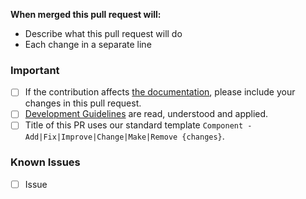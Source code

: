 **When merged this pull request will:**
- Describe what this pull request will do
- Each change in a separate line

### Important
- [ ] If the contribution affects [the documentation](../docs), please include your changes in this pull request.
- [ ] [Development Guidelines](https://github.com/DartsArmaMods/CommunityDeveloperTools/blob/main/.github/CONTRIBUTING.md) are read, understood and applied.
- [ ] Title of this PR uses our standard template `Component - Add|Fix|Improve|Change|Make|Remove {changes}`.

<!-- Known issues that need to be addressed -->
### Known Issues
- [ ] Issue